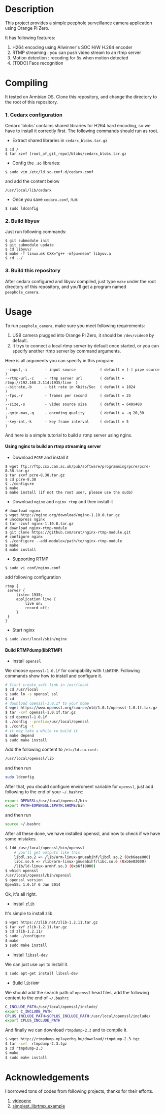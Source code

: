 # Description

This project provides a simple peephole surveillance camera application using Orange Pi Zero.

It has following features:
1. H264 encoding using Allwinner's SOC H/W H.264 encoder
2. RTMP streaming : you can push video stream to an rtmp server
3. Motion detection : recoding for 5s when motion detected
4. [TODO] Face recognition


#  Compiling

It tested on Armbian OS. Clone this repository, and change the directory to the root of this repository.

### 1. Cedarx configuration
Cedarx 'blobs' contains shared libraries for H264 hard encoding, so we have to install it correctly first. The following commands should run as root.
- Extract shared libraries in `cedarx_blobs.tar.gz`
```shell
$ cd /
$ tar xzvf [root_of_git_repo]/blobs/cedarx_blobs.tar.gz
```
- Config the `.so` libraries:
```shell
$ sudo vim /etc/ld.so.conf.d/cedarx.conf
```
and add the content below
```shell
/usr/local/lib/cedarx
```
- Once you save `cedarx.conf`, run:
```shell
$ sudo ldconfig
```

### 2. Build libyuv
Just run following commands:
```shell
$ git submodule init
$ git submodule update
$ cd libyuv/
$ make -f linux.mk CXX="g++ -mfpu=neon" libyuv.a
$ cd ../
```

### 3. Build this repository
After cedarx configured and libyuv compiled, just type `make` under the root directory of this repository, and you'll get a program named `peephole_camera`.

# Usage

To run `peephole_camera`, make sure you meet following requirements:

1. USB camera plugged into Orange Pi Zero, it should be `/dev/video0` by default.
2. It trys to connect a local rtmp server by default once started, or you can specify another rtmp server by command arguments.

Here is all arguments you can specify in this program:
```
--input,-i        - input source           ( default = [-] pipe source                 )
--rtmp-url,-c     - rtmp server url        ( default = rtmp://192.168.2.114:1935/live  )
--bitrate,-b      - bit rate in Kbits/Sec  ( default = 1024                            )
--fps,-r          - frames per second      ( default = 25                              )
--size,-s         - video source size      ( default = 640x480                         )
--qmin-max,-q     - encoding quality       ( default = -q 20,30                        )
--key-int,-k      - key frame interval     ( default = 5                               )
```

And here is a simple tutorial to build a rtmp server using nginx.
#### Using nginx to build an rtmp streaming server
- Download `PCRE` and install it

```shell
$ wget ftp://ftp.csx.cam.ac.uk/pub/software/programming/pcre/pcre-8.38.tar.gz
$ tar zxvf pcre-8.38.tar.gz
$ cd pcre-8.38
$ ./configure
$ make
$ make install (if not the root user, please use the sudo)
```
- Download `nginx` and `nginx rtmp` and then install it

```shell
# download nginx
$ wget http://nginx.org/download/nginx-1.10.0.tar.gz  
# uncompress nginx
$ tar -zxvf nginx-1.10.0.tar.gz
# download nginx-rtmp-module
$ git clone https://github.com/arut/nginx-rtmp-module.git
# configure nginx
$ ./configure --add-module=/path/to/nginx-rtmp-module
$ make
$ make install
```
- Supporting RTMP

```
$ sudo vi conf/nginx.conf
```
add following configuration
```
rtmp {
 server {
     listen 1935;
     application live {
         live on;
         record off;
     }
 }
}
```
- Start nginx

```
$ sudo /usr/local/sbin/nginx
```

#### Build RTMPdump(libRTMP)
- Install `openssl`

We choose `openssl-1.0.1f` for compability with `libRTMP`. Following commands show how to install and configure it.

``` bash
# fisrt create soft link in /usr/local
$ cd /usr/local
$ sudo ln -s openssl ssl
$ cd
# download openssl-1.0.1f to your home
$ wget https://www.openssl.org/source/old/1.0.1/openssl-1.0.1f.tar.gz
$ tar -xvf openssl-1.0.1f.tar.gz
$ cd openssl-1.0.1f
$ ./config --prefix=/usr/local/openssl
$ ./config -t
# it may take a while to build it
$ make depend
$ sudo make install
```

Add the following content to `/etc/ld.so.conf`:
```bash
/usr/local/openssl/lib
```
and then run
```bash
sudo ldconfig
```

After that, you should configure enviroment variable for `openssl`, just add following to the end of your `~/.bashrc`:
```bash
export OPENSSL=/usr/local/openssl/bin
export PATH=$OPENSSL:$PATH:$HOME/bin
```
and then run
```bash
source ~/.bashrc
```
After all these done, we have installed openssl, and now to check if we have some mistakes.
```bash
$ ldd /usr/local/openssl/bin/openssl
    # you'll get outputs like this
    libdl.so.2 => /lib/arm-linux-gnueabihf/libdl.so.2 (0xb6eee000)
    libc.so.6 => /lib/arm-linux-gnueabihf/libc.so.6 (0xb6e02000)
    /lib/ld-linux-armhf.so.3 (0xb6f18000)
$ which openssl
/usr/local/openssl/bin/openssl
$ openssl version
OpenSSL 1.0.1f 6 Jan 2014
```
Ok, it's all right.

- Install `zlib`

It's simple to install zlib.
```bash
$ wget https://zlib.net/zlib-1.2.11.tar.gz
$ tar xvf zlib-1.2.11.tar.gz
$ cd zlib-1.2.11/
$ sudo ./configure
$ make
$ sudo make install
```

- Install `libssl-dev`

We can just use `apt` to install it.
```bash
$ sudo apt-get install libssl-dev
```

- Build `libTRMP`

We should add the search path of `openssl` head files, add the following content to the end of `~/.bashrc`
```bash
C_INCLUDE_PATH=/usr/local/openssl/include/
export C_INCLUDE_PATH
CPLUS_INCLUDE_PATH=$CPLUS_INCLUDE_PATH:/usr/local/openssl/include/
export CPLUS_INCLUDE_PATH
```

And finally we can download `rtmpdump-2.3` and to compile it.
```bash
$ wget http://rtmpdump.mplayerhq.hu/download/rtmpdump-2.3.tgz
$ tar -xvf  rtmpdump-2.3.tgz
$ cd rtmpdump-2.3
$ make
$ sudo make install
```





# Acknowledgements
I borrowed tons of codes from following projects, thanks for their efforts.

1. [videoenc](https://github.com/rosimildo/videoenc)
2. [simplest_librtmp_example](https://github.com/leixiaohua1020/simplest_librtmp_example)
